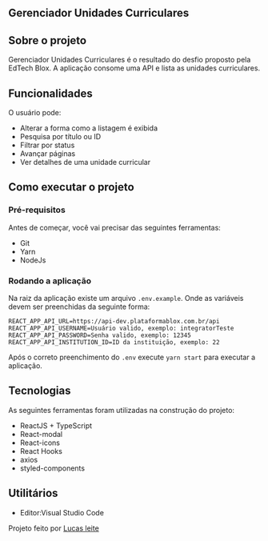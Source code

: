 

## Gerenciador Unidades Curriculares


##  Sobre o projeto

Gerenciador Unidades Curriculares é o resultado do desfio proposto pela EdTech Blox. A aplicação consome uma API e lista as unidades curriculares.

## Funcionalidades

O usuário pode:
- Alterar a forma como a listagem é exibida
- Pesquisa por título ou ID
- Filtrar por status
- Avançar páginas
- Ver detalhes de uma unidade curricular

## Como executar o projeto

### Pré-requisitos

Antes de começar, você vai precisar das seguintes ferramentas:

- Git
- Yarn
- NodeJs

### Rodando a aplicação

Na raiz da aplicação existe um arquivo `.env.example`. Onde as variáveis devem ser preenchidas da seguinte forma:
```plaintext
REACT_APP_API_URL=https://api-dev.plataformablox.com.br/api
REACT_APP_API_USERNAME=Usuário valido, exemplo: integratorTeste
REACT_APP_API_PASSWORD=Senha valido, exemplo: 12345
REACT_APP_API_INSTITUTION_ID=ID da instituição, exemplo: 22
```
Após o correto preenchimento do `.env` execute `yarn start` para executar a aplicação.

## Tecnologias
As seguintes ferramentas foram utilizadas na construção do projeto:

- ReactJS + TypeScript
- React-modal
- React-icons
- React Hooks
- axios
- styled-components


## Utilitários

- Editor:Visual Studio Code

 Projeto feito por [Lucas leite](www.linkedin.com/in/lucasleit3)


